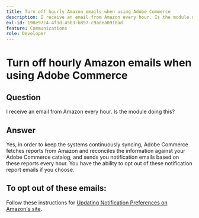```yaml
---
title: Turn off hourly Amazon emails when using Adobe Commerce
description: I receive an email from Amazon every hour. Is the module doing this?
exl-id: 198e97c4-4f3d-45b3-b897-c9adea0910ad
feature: Communications
role: Developer
---
```

# Turn off hourly Amazon emails when using Adobe Commerce

## Question

I receive an email from Amazon every hour. Is the module doing this?

## Answer

Yes, in order to keep the systems continuously syncing, Adobe Commerce fetches reports from Amazon and reconciles the information against your Adobe Commerce catalog, and sends you notification emails based on these reports every hour. You have the ability to opt out of these notification report emails if you choose.

## To opt out of these emails:

Follow these instructions for [Updating Notification Preferences on Amazon's site](https://sellercentral.amazon.com/gp/help/external/G871).
